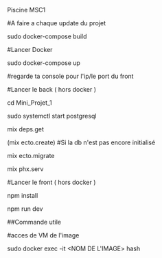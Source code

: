 Piscine MSC1




#A faire a chaque update du projet 

sudo docker-compose build 


#Lancer Docker 

sudo docker-compose up

#regarde ta console pour l'ip/le port du front


#Lancer le back ( hors docker )


cd Mini_Projet_1

sudo systemctl start postgresql

mix deps.get

(mix ecto.create) #Si la db n'est pas encore initialisé 

mix ecto.migrate

mix phx.serv

#Lancer le front ( hors docker )

npm install

npm run dev 

##Commande utile

#acces de VM de l'image

sudo docker exec -it <NOM DE L'IMAGE> hash 

